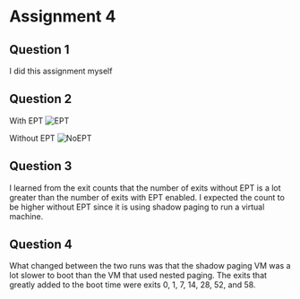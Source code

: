 # Assignment 4

## Question 1
I did this assignment myself

## Question 2
With EPT
![EPT](https://imgur.com/jSkRL3S.png)

Without EPT
![NoEPT](https://imgur.com/XSK6I7c.png)

## Question 3
I learned from the exit counts that the number of exits without EPT is a lot greater than the number of exits with EPT enabled. I expected the count to be higher without EPT since it is using shadow paging to run a virtual machine. 

## Question 4
What changed between the two runs was that the shadow paging VM was a lot slower to boot than the VM that used nested paging. The exits that greatly added to the boot time were exits 0, 1, 7, 14, 28, 52, and 58.

